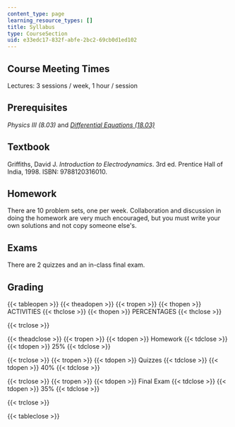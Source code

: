 ```yaml
---
content_type: page
learning_resource_types: []
title: Syllabus
type: CourseSection
uid: e33edc17-832f-abfe-2bc2-69cb0d1ed102
---
```


Course Meeting Times
--------------------

Lectures: 3 sessions / week, 1 hour / session

Prerequisites
-------------

_Physics III (8.03)_ and [_Differential Equations (18.03)_](/courses/18-03-differential-equations-spring-2010)

Textbook
--------

Griffiths, David J. _Introduction to Electrodynamics_. 3rd ed. Prentice Hall of India, 1998. ISBN: 9788120316010.

Homework
--------

There are 10 problem sets, one per week. Collaboration and discussion in doing the homework are very much encouraged, but you must write your own solutions and not copy someone else's.

Exams
-----

There are 2 quizzes and an in-class final exam.

Grading
-------

{{< tableopen >}}
{{< theadopen >}}
{{< tropen >}}
{{< thopen >}}
ACTIVITIES
{{< thclose >}}
{{< thopen >}}
PERCENTAGES
{{< thclose >}}

{{< trclose >}}

{{< theadclose >}}
{{< tropen >}}
{{< tdopen >}}
Homework
{{< tdclose >}}
{{< tdopen >}}
25%
{{< tdclose >}}

{{< trclose >}}
{{< tropen >}}
{{< tdopen >}}
Quizzes
{{< tdclose >}}
{{< tdopen >}}
40%
{{< tdclose >}}

{{< trclose >}}
{{< tropen >}}
{{< tdopen >}}
Final Exam
{{< tdclose >}}
{{< tdopen >}}
35%
{{< tdclose >}}

{{< trclose >}}

{{< tableclose >}}